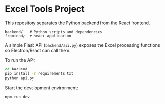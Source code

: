 # Excel Tools Project

This repository separates the Python backend from the React frontend.

```
backend/   # Python scripts and dependencies
frontend/  # React application
```

A simple Flask API (`backend/api.py`) exposes the Excel processing functions so
Electron/React can call them.

To run the API:
```bash
cd backend
pip install -r requirements.txt
python api.py
```

Start the development environment:
```bash
npm run dev
```
